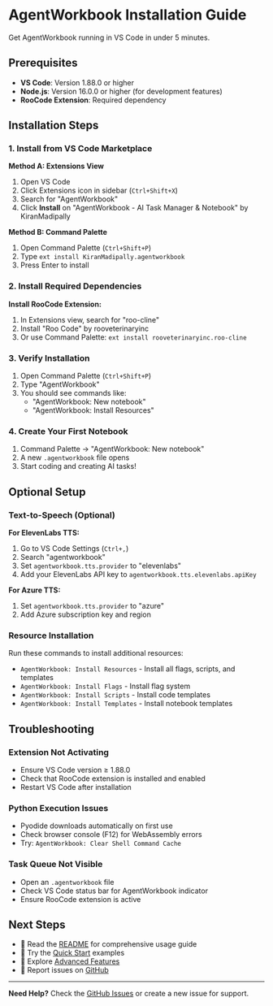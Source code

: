 # AgentWorkbook Installation Guide

Get AgentWorkbook running in VS Code in under 5 minutes.

## Prerequisites

- **VS Code**: Version 1.88.0 or higher
- **Node.js**: Version 16.0.0 or higher (for development features)
- **RooCode Extension**: Required dependency

## Installation Steps

### 1. Install from VS Code Marketplace

**Method A: Extensions View**
1. Open VS Code
2. Click Extensions icon in sidebar (`Ctrl+Shift+X`)
3. Search for "AgentWorkbook"
4. Click **Install** on "AgentWorkbook - AI Task Manager & Notebook" by KiranMadipally

**Method B: Command Palette**
1. Open Command Palette (`Ctrl+Shift+P`)
2. Type `ext install KiranMadipally.agentworkbook`
3. Press Enter to install

### 2. Install Required Dependencies

**Install RooCode Extension:**
1. In Extensions view, search for "roo-cline" 
2. Install "Roo Code" by rooveterinaryinc
3. Or use Command Palette: `ext install rooveterinaryinc.roo-cline`

### 3. Verify Installation

1. Open Command Palette (`Ctrl+Shift+P`)
2. Type "AgentWorkbook"
3. You should see commands like:
   - "AgentWorkbook: New notebook"
   - "AgentWorkbook: Install Resources"

### 4. Create Your First Notebook

1. Command Palette → "AgentWorkbook: New notebook"
2. A new `.agentworkbook` file opens
3. Start coding and creating AI tasks!

## Optional Setup

### Text-to-Speech (Optional)

**For ElevenLabs TTS:**
1. Go to VS Code Settings (`Ctrl+,`)
2. Search "agentworkbook"
3. Set `agentworkbook.tts.provider` to "elevenlabs"
4. Add your ElevenLabs API key to `agentworkbook.tts.elevenlabs.apiKey`

**For Azure TTS:**
1. Set `agentworkbook.tts.provider` to "azure"  
2. Add Azure subscription key and region

### Resource Installation

Run these commands to install additional resources:
- `AgentWorkbook: Install Resources` - Install all flags, scripts, and templates
- `AgentWorkbook: Install Flags` - Install flag system
- `AgentWorkbook: Install Scripts` - Install code templates
- `AgentWorkbook: Install Templates` - Install notebook templates

## Troubleshooting

### Extension Not Activating
- Ensure VS Code version ≥ 1.88.0
- Check that RooCode extension is installed and enabled
- Restart VS Code after installation

### Python Execution Issues
- Pyodide downloads automatically on first use
- Check browser console (F12) for WebAssembly errors
- Try: `AgentWorkbook: Clear Shell Command Cache`

### Task Queue Not Visible
- Open an `.agentworkbook` file
- Check VS Code status bar for AgentWorkbook indicator
- Ensure RooCode extension is active

## Next Steps

- 📖 Read the [README](README.md) for comprehensive usage guide
- 🎯 Try the [Quick Start](README.md#-quick-start) examples
- 🔧 Explore [Advanced Features](README.md#advanced-features)
- 🐛 Report issues on [GitHub](https://github.com/kirmad/agentworkbook/issues)

---

**Need Help?** Check the [GitHub Issues](https://github.com/kirmad/agentworkbook/issues) or create a new issue for support.